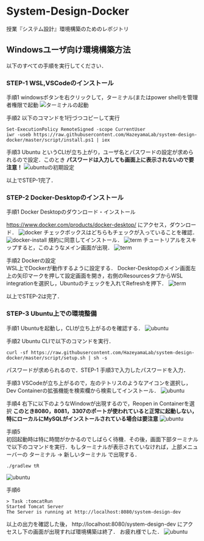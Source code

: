 # System-Design-Docker

授業『システム設計』環境構築のためのレポジトリ

## Windowsユーザ向け環境構築方法
以下のすべての手順を実行してください．

### STEP-1 WSL,VSCodeのインストール

手順1 windowsボタンを右クリックして，ターミナル(またはpower shell)を管理者権限で起動
![ターミナルの起動](./imgs/terminal.png "terminal")

手順2 以下のコマンドを1行づつコピーして実行
```
Set-ExecutionPolicy RemoteSigned -scope CurrentUser
iwr -useb https://raw.githubusercontent.com/HazeyamaLab/system-design-docker/master/script/install.ps1 | iex
```

手順3 Ubuntu というCLIが立ち上がり，ユーザ名とパスワードの設定が求められるので設定．このとき __パスワードは入力しても画面上に表示されないので要注意！__
![ubuntuの初期設定](https://qiita-user-contents.imgix.net/https%3A%2F%2Fqiita-image-store.s3.ap-northeast-1.amazonaws.com%2F0%2F501257%2Fc10290ae-bd55-1ab1-4bbe-c885d205c45b.jpeg?ixlib=rb-4.0.0&auto=format&gif-q=60&q=75&w=1400&fit=max&s=28007229fb9c514b94e047923efacbfb "terminal")

以上でSTEP-1完了．

### STEP-2 Docker-Desktopのインストール
  
手順1 Docker Desktopのダウンロード・インストール
  
https://www.docker.com/products/docker-desktop/ にアクセス，ダウンロード．
![docker](./imgs/docker.png "terminal")
チェックボックスはどちらもチェックが入っていることを確認． 
![docker-install](./imgs/check.png "terminal")
規約に同意してインストール．
![term](./imgs/term.png "terminal")
チュートリアルをスキップすると，このようなメイン画面が出現．
![term](./imgs/docker-main.png "terminal")
  
手順2 Dockerの設定  
WSL上でDockerが動作するように設定する．
Docker-Desktopのメイン画面左上の矢印マークを押して設定画面を開き，右側のResourcesタブからWSL integrationを選択し，Ubuntuのチェックを入れてRefreshを押下．
![term](./imgs/docker-config.png "terminal")

以上でSTEP-2は完了．

### STEP-3 Ubuntu上での環境整備  
  手順1
Ubuntuを起動し，CLIが立ち上がるのを確認する．
![ubuntu](./imgs/ubuntu.png "terminal")
  
手順2
Ubuntu CLIで以下のコマンドを実行．
```
curl -sf https://raw.githubusercontent.com/HazeyamaLab/system-design-docker/master/script/setup.sh | sh -s
```
パスワードが求められるので．STEP-1 手順3で入力したパスワードを入力．
  
手順3
VSCodeが立ち上がるので，左のテトリスのようなアイコンを選択し，Dev Containerの拡張機能を検索欄から検索してインストール．
![ubuntu](./imgs/dev-con.png "terminal")
  
手順4
右下に以下のようなWindowが出現するので，Reopen in Containerを選択 __このとき8080，8081，3307のポートが使われていると正常に起動しない，特にローカルにMySQLがインストールされている場合は要注意__
![ubuntu](./imgs/reopen.png "terminal")
  
手順5  
初回起動時は特に時間がかかるのでしばらく待機．その後，画面下部ターミナルで以下のコマンドを実行．もしターミナルが表示されていなければ，上部メニューバーの ターミナル -> 新しいターミナル で出現する．
```
./gradlew tR
```
![ubuntu](./imgs/vscode-terminal.png "terminal")
  
手順6  
```
> Task :tomcatRun
Started Tomcat Server
The Server is running at http://localhost:8080/system-design-dev
```
以上の出力を確認した後，
http://localhost:8080/system-design-dev にアクセスし下の画面が出現すれば環境構築は終了．
お疲れ様でした．
![ubuntu](./imgs/hello.png "terminal")